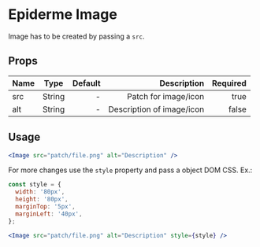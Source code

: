 
# Epiderme Image

Image has to be created by passing a `src`.


## Props

| Name      | Type    | Default   | Description               | Required  |
| -------   |:-------:| --------: | ----------:               | --------: |
| src       | String  | -         | Patch for image/icon      | true      |
| alt       | String  | -         | Description of image/icon | false     |

## Usage

```jsx
<Image src="patch/file.png" alt="Description" />
```

For more changes use the `style` property and pass a object DOM CSS. Ex.:

```jsx
const style = {
  width: '80px',
  height: '80px',
  marginTop: '5px',
  marginLeft: '40px',
};

<Image src="patch/file.png" alt="Description" style={style} />
```
